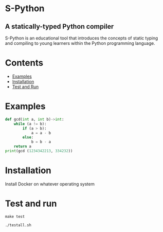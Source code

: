# S-Python
## A statically-typed Python compiler   

S-Python is an educational tool that introduces the concepts of static typing and compiling to young learners within the Python programming language.

# Contents
* [Examples](#Examples)
* [Installation](#Installation)
* [Test and Run](#Test)

# Examples
```py
def gcd(int a, int b)->int:
    while (a != b):
        if (a > b):    
            a = a - b
        else:
            b = b - a
    return a
print(gcd (1234342213, 334232))
```
# Installation

Install Docker on whatever operating system 

# Test and run
```console
make test
```
```console
./testall.sh
```
